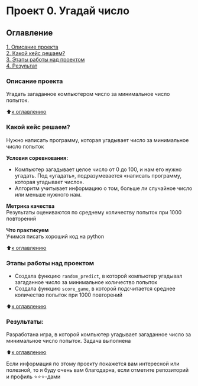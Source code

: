 # Проект 0. Угадай число

## Оглавление  
[1. Описание проекта](https://github.com/feydh/guess_the_number_py/tree/main/game.README.md#Описание-проекта)  
[2. Какой кейс решаем?](https://github.com/feydh/guess_the_number_py/tree/main/game.README.md#Какой-кейс-решаем)  
[3. Этапы работы над проектом](https://github.com/feydh/guess_the_number_py/tree/main/game.README.md#Этапы-работы-над-проектом)  
[4. Результат](https://github.com/feydh/guess_the_number_py/tree/main/game.README.md#Результат)    

### Описание проекта    
Угадать загаданное компьютером число за минимальное число попыток.

:arrow_up:[к оглавлению](_)


### Какой кейс решаем?    
Нужно написать программу, которая угадывает число за минимальное число попыток

**Условия соревнования:**  
- Компьютер загадывает целое число от 0 до 100, и нам его нужно угадать. Под «угадать», подразумевается «написать программу, которая угадывает число».
- Алгоритм учитывает информацию о том, больше ли случайное число или меньше нужного нам.

**Метрика качества**     
Результаты оцениваются по среднему количеству попыток при 1000 повторений

**Что практикуем**     
Учимся писать хороший код на python

:arrow_up:[к оглавлению](https://github.com/feydh/guess_the_number_py/tree/main/game.README.md#Оглавление)


### Этапы работы над проектом  
- Создала функцию ```random_predict```, в которой компьютер угадывал загаданное число за минимальное количество попыток
- Создала функцию ```score_game```, в которой подсчитается среднее количество попыток при 1000 повторений

:arrow_up:[к оглавлению](https://github.com/feydh/guess_the_number_py/tree/main/game.README.md#Оглавление)


### Результаты:  
Разработана игра, в которой компьютер угадывает загаданное число за минимальное число попыток. Задача выполнена

:arrow_up:[к оглавлению](https://github.com/feydh/guess_the_number_py/tree/main/game.README.md#Оглавление)


Если информация по этому проекту покажется вам интересной или полезной, то я буду очень вам благодарна, если отметите репозиторий и профиль ⭐️⭐️⭐️-дами
